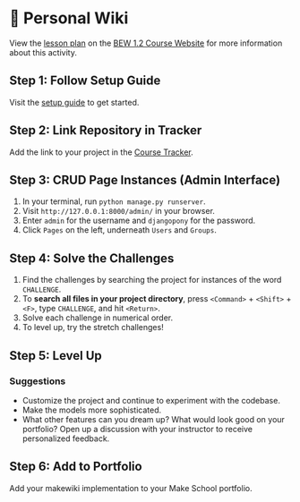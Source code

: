 # 📓 Personal Wiki

View the [lesson plan](https://make-school-courses.github.io/BEW-1.2-Authentication-and-Associations/#/Lessons/05-Templates) on the [BEW 1.2 Course Website](https://make-school-courses.github.io/BEW-1.2-Authentication-and-Associations) for more information about this activity.

## Step 1: Follow Setup Guide

Visit the [setup guide](https://make-school-courses.github.io/BEW-1.2-Authentication-and-Associations/#/Lessons/05-Templates?id=setup-from-starter-code) to get started.

## Step 2: Link Repository in Tracker

Add the link to your project in the [Course Tracker](https://make.sc/trackbew1.2).

## Step 3: CRUD Page Instances (Admin Interface)

1. In your terminal, run `python manage.py runserver`.
2. Visit `http://127.0.0.1:8000/admin/` in your browser.
3. Enter `admin` for the username and `djangopony` for the password.
4. Click `Pages` on the left, underneath `Users` and `Groups`.

## Step 4: Solve the Challenges

1. Find the challenges by searching the project for instances of the word `CHALLENGE`.
2. To **search all files in your project directory**, press `<Command>` + `<Shift>` + `<F>`, type `CHALLENGE`, and hit `<Return>`.
3. Solve each challenge in numerical order.
4. To level up, try the stretch challenges!

## Step 5: Level Up

### Suggestions

- Customize the project and continue to experiment with the codebase.
- Make the models more sophisticated.
- What other features can you dream up? What would look good on your portfolio? Open up a discussion with your instructor to receive personalized feedback.

## Step 6: Add to Portfolio

Add your makewiki implementation to your Make School portfolio.


